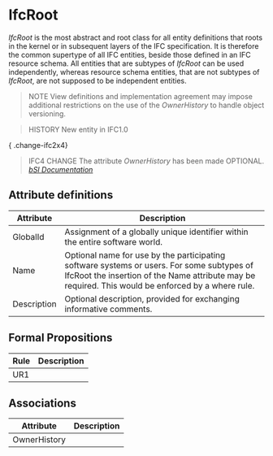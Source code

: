 IfcRoot
=======
_IfcRoot_ is the most abstract and root class for all entity definitions that
roots in the kernel or in subsequent layers of the IFC specification. It is
therefore the common supertype of all IFC entities, beside those defined in an
IFC resource schema. All entities that are subtypes of _IfcRoot_ can be used
independently, whereas resource schema entities, that are not subtypes of
_IfcRoot_, are not supposed to be independent entities.  
  
> NOTE  View definitions and implementation agreement may impose additional
> restrictions on the use of the _OwnerHistory_ to handle object versioning.  
  
> HISTORY  New entity in IFC1.0  
  
{ .change-ifc2x4}  
> IFC4 CHANGE  The attribute _OwnerHistory_ has been made OPTIONAL.  
[ _bSI
Documentation_](https://standards.buildingsmart.org/IFC/DEV/IFC4_2/FINAL/HTML/schema/ifckernel/lexical/ifcroot.htm)


Attribute definitions
---------------------
| Attribute   | Description                                                                                                                                                                                     |
|-------------|-------------------------------------------------------------------------------------------------------------------------------------------------------------------------------------------------|
| GlobalId    | Assignment of a globally unique identifier within the entire software world.                                                                                                                    |
| Name        | Optional name for use by the participating software systems or users. For some subtypes of IfcRoot the insertion of the Name attribute may be required. This would be enforced by a where rule. |
| Description | Optional description, provided for exchanging informative comments.                                                                                                                             |

Formal Propositions
-------------------
| Rule   | Description   |
|--------|---------------|
| UR1    |               |

Associations
------------
| Attribute    | Description   |
|--------------|---------------|
| OwnerHistory |               |

